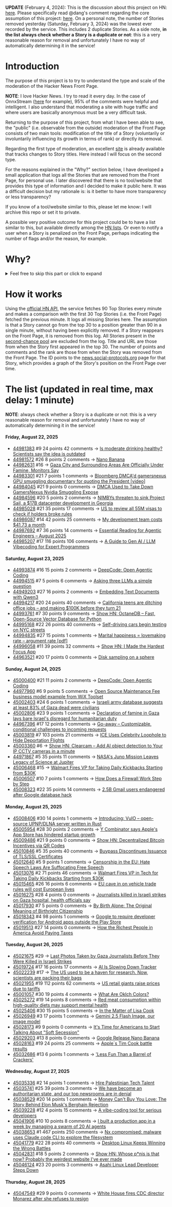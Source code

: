 **UPDATE** (February 4, 2024): This is the discussion about this project on HN: [here](https://news.ycombinator.com/item?id=39230513). Please specifically read @dang's comment regarding the core assumption of this project: [here](https://news.ycombinator.com/item?id=39231537). On a personal note, the number of Stories removed yesterday (Saturday, February 3, 2024) was the lowest ever recorded by the service. This includes 2 duplicate Stories. As a side note, **in the list always check whether a Story is a duplicate or not**: this is a very reasonable reason for removal and unfortunately I have no way of automatically determining it in the service!

# Introduction

The purpose of this project is to try to understand the type and scale of the moderation of the Hacker News Front Page.

**NOTE**: I love Hacker News. I try to read it every day. In the case of OnnxStream ([here](https://news.ycombinator.com/item?id=37752632) for example), 95% of the comments were helpful and intelligent. I also understand that moderating a site with huge traffic and where users are basically anonymous must be a very difficult task.

Returning to the purpose of this project, from what I have been able to see, the "public" (i.e. observable from the outside) moderation of the Front Page consists of two main tools: modification of the title of a Story (voluntarily or involuntarily influencing its growth in terms of rank) or directly its removal.

Regarding the first type of moderation, an excellent [site](https://hackernewstitles.netlify.app/) is already available that tracks changes to Story titles. Here instead I will focus on the second type.

For the reasons explained in the "Why?" section below, I have developed a small application that logs all the Stories that are removed from the Front Page, for personal use. I later discovered that there is no tool/website that provides this type of information and I decided to make it public here. It was a difficult decision but my rationale is: is it better to have more transparency or less transparency?

If you know of a tool/website similar to this, please let me know: I will archive this repo or set it to private.

A possible very positive outcome for this project could be to have a list similar to this, but available directly among the [HN lists](https://news.ycombinator.com/lists). Or even to notify a user when a Story is penalized on the Front Page, perhaps indicating the number of flags and/or the reason, for example.

# Why?

<details>
<summary>Feel free to skip this part or click to expand</summary>

A friend of mine posted two Stories on Hacker News related to OnnxStream (31 days apart), the first related to SDXL Turbo support and the second related to TinyLlama and Mistral 7B support.

In the case of the [first](https://news.ycombinator.com/item?id=38646969), the Story was among the first on the Front Page, until its title was changed from "Stable Diffusion Turbo on a Raspberry Pi Zero 2 generates an image in 29 minutes" to "OnnxStream: Stable Diffusion XL 1.0 Base on a Raspberry Pi Zero 2". This effectively "killed" the Story. One user pointed out that the new title didn't reflect the spirit of the Story (thanks @practice9).

In the case of the [second](https://news.ycombinator.com/item?id=38991145), the Story was in third place on the Front Page, less than an hour after the submission. In this case it was simply removed from the Front Page.

Having discovered this, perplexed, I sent an email to the moderator. @dang, who was very kind and quick in his response, explained to me that the Story had been flagged by users even without being explicitly [flagged], and that he could therefore only hypothesize the causes of the flag. His hypothesis was that (some?) users might be fed up with news related to LLMs.

While I have no reason to doubt Daniel's good faith, it's hard to believe that HN users would be tired of LLM-related news.

So I decided to develop a small console application to determine the frequency of this phenomenon (actually I was also motivated by the prospect of writing some C# code, after more than 2 years of complete abstinence). I subsequently discovered that there were no tools/websites that monitored this specific phenomenon and I therefore decided to make it public here.

</details>

# How it works

Using the [official HN API](https://github.com/HackerNews/API), the service fetches 90 Top Stories every minute and makes a comparison with the first 30 Top Stories (i.e. the Front Page) fetched the previous minute. It logs all missing Stories here. The assumption is that a Story cannot go from the top 30 to a position greater than 90 in a single minute, without having been explicitly removed. If a Story reappears on the Front Page, it is removed from this log. All Stories present in the [second-chance pool](https://news.ycombinator.com/pool) are excluded from the log. Title and URL are those from when the Story first appeared in the top 30. The number of points and comments and the rank are those from when the Story was removed from the Front Page. The ID points to the [news.social-protocols.org](https://news.social-protocols.org) page for that Story, which provides a graph of the Story's position on the Front Page over time.

# The list (updated in real time, max delay: 1 minute)

**NOTE**: always check whether a Story is a duplicate or not: this is a very reasonable reason for removal and unfortunately I have no way of automatically determining it in the service!

#### **Friday, August 22, 2025**
<!-- HN:44981383:start -->
* [44981383](https://news.social-protocols.org/stats?id=44981383) #9 24 points 42 comments -> [Is moderate drinking healthy? Scientists say the idea is outdated](https://news.stanford.edu/stories/2025/08/moderate-alcohol-consumption-drinking-health-benefits-impacts-research)<!-- HN:44981383:end --><!-- HN:44981572:start -->
* [44981572](https://news.social-protocols.org/stats?id=44981572) #26 8 points 2 comments -> [Nano Banana](https://nanobanana.ai/)<!-- HN:44981572:end --><!-- HN:44982631:start -->
* [44982631](https://news.social-protocols.org/stats?id=44982631) #16 -> [Gaza City and Surrounding Areas Are Officially Under Famine, Monitors Say](https://www.nytimes.com/2025/08/22/world/middleeast/famine-gaza-city-israel.html)<!-- HN:44982631:end --><!-- HN:44983301:start -->
* [44983301](https://news.social-protocols.org/stats?id=44983301) #21 7 points 1 comments -> [Bloomberg DMCA'd gamersnexus GPU smuggling documentary for quoting the President [video]](https://www.youtube.com/watch?v=6RJvrTC6oTI)<!-- HN:44983301:end --><!-- HN:44984045:start -->
* [44984045](https://news.social-protocols.org/stats?id=44984045) #21 9 points 0 comments -> [DMCA Used to Take Down GamersNexus Nvidia Smuggling Expose](https://twitter.com/GamersNexus/status/1958503184546111536)<!-- HN:44984045:end --><!-- HN:44984596:start -->
* [44984596](https://news.social-protocols.org/stats?id=44984596) #20 5 points 2 comments -> [NIMBYs threaten to sink Project Sail, a $17B datacenter development in Georgia](https://www.theregister.com/2025/08/22/georgia_datacenter_pushback/)<!-- HN:44984596:end --><!-- HN:44985028:start -->
* [44985028](https://news.social-protocols.org/stats?id=44985028) #21 35 points 17 comments -> [US to review all 55M visas to check if holders broke rules](https://www.bbc.com/news/articles/cvg04gm92d3o)<!-- HN:44985028:end --><!-- HN:44986087:start -->
* [44986087](https://news.social-protocols.org/stats?id=44986087) #14 42 points 25 comments -> [My development team costs $41.73 a month](https://philipotoole.com/my-development-team-costs-41-73-a-month/)<!-- HN:44986087:end --><!-- HN:44987692:start -->
* [44987692](https://news.social-protocols.org/stats?id=44987692) #7 36 points 14 comments -> [Essential Reading for Agentic Engineers – August 2025](https://steipete.me/posts/2025/essential-reading-august-2025)<!-- HN:44987692:end --><!-- HN:44985207:start -->
* [44985207](https://news.social-protocols.org/stats?id=44985207) #17 116 points 106 comments -> [A Guide to Gen AI / LLM Vibecoding for Expert Programmers](https://www.stochasticlifestyle.com/a-guide-to-gen-ai-llm-vibecoding-for-expert-programmers/)<!-- HN:44985207:end -->
#### **Saturday, August 23, 2025**<!-- HN:44993874:start -->
* [44993874](https://news.social-protocols.org/stats?id=44993874) #16 15 points 2 comments -> [DeepCode: Open Agentic Coding](https://github.com/HKUDS/DeepCode)<!-- HN:44993874:end --><!-- HN:44994515:start -->
* [44994515](https://news.social-protocols.org/stats?id=44994515) #7 5 points 6 comments -> [Asking three LLMs a simple question](https://sethops1.net/post/asking-three-llms-a-simple-question/)<!-- HN:44994515:end --><!-- HN:44949203:start -->
* [44949203](https://news.social-protocols.org/stats?id=44949203) #27 16 points 2 comments -> [Embedding Text Documents with Qwen3](https://www.daft.ai/blog/embedding-millions-of-text-documents-with-qwen3)<!-- HN:44949203:end --><!-- HN:44994217:start -->
* [44994217](https://news.social-protocols.org/stats?id=44994217) #20 24 points 40 comments -> [California teens are ditching office jobs – and making $100K before they turn 21](https://www.sfgate.com/bayarea/article/young-adults-changing-career-paths-ai-20824566.php)<!-- HN:44994217:end --><!-- HN:44993761:start -->
* [44993761](https://news.social-protocols.org/stats?id=44993761) #7 30 points 9 comments -> [Show HN: OctaneDB – Fast, Open-Source Vector Database for Python](https://github.com/RijinRaju/octanedb)<!-- HN:44993761:end --><!-- HN:44995168:start -->
* [44995168](https://news.social-protocols.org/stats?id=44995168) #22 26 points 40 comments -> [Self-driving cars begin testing on NYC streets](https://www.amny.com/nyc-transit/self-driving-cars-nyc-first-permit-waymo/)<!-- HN:44995168:end --><!-- HN:44994835:start -->
* [44994835](https://news.social-protocols.org/stats?id=44994835) #27 15 points 1 comments -> [Marital happiness = lovemaking rate – argument rate [pdf]](https://www.cmu.edu/dietrich/sds/docs/dawes/the-robust-beauty-of-improper-linear-models-in-decision-making.pdf)<!-- HN:44994835:end --><!-- HN:44996058:start -->
* [44996058](https://news.social-protocols.org/stats?id=44996058) #11 39 points 32 comments -> [Show HN: I Made the Hardest Focus App](https://apps.apple.com/us/app/pocket-the-hardest-focus-app/id6746587044)<!-- HN:44996058:end --><!-- HN:44963521:start -->
* [44963521](https://news.social-protocols.org/stats?id=44963521) #20 17 points 0 comments -> [Disk sampling on a sphere](https://observablehq.com/@jrus/spheredisksample)<!-- HN:44963521:end -->
#### **Sunday, August 24, 2025**
<!-- HN:45000400:start -->
* [45000400](https://news.social-protocols.org/stats?id=45000400) #21 11 points 2 comments -> [DeepCode: Open Agentic Coding](https://github.com/HKUDS/DeepCode)<!-- HN:45000400:end --><!-- HN:44977960:start -->
* [44977960](https://news.social-protocols.org/stats?id=44977960) #6 9 points 5 comments -> [Open Source Maintenance Fee business model example from WiX Toolset](https://github.com/wixtoolset)<!-- HN:44977960:end --><!-- HN:45002403:start -->
* [45002403](https://news.social-protocols.org/stats?id=45002403) #24 6 points 1 comments -> [Israeli army database suggests at least 83% of Gaza dead were civilians](https://www.972mag.com/israeli-intelligence-database-83-percent-civilians-militants/)<!-- HN:45002403:end --><!-- HN:45002806:start -->
* [45002806](https://news.social-protocols.org/stats?id=45002806) #23 9 points 1 comments -> [Declaration of famine in Gaza lays bare Israel's disregard for humanitarian duty](https://www.theguardian.com/world/2025/aug/24/gaza-famine-declaration-israel-humanitarian-duty-analysis)<!-- HN:45002806:end --><!-- HN:44967396:start -->
* [44967396](https://news.social-protocols.org/stats?id=44967396) #17 12 points 1 comments -> [Go-away – Customizable, conditional challenges to incoming requests](https://git.gammaspectra.live/git/go-away/wiki/Challenges)<!-- HN:44967396:end --><!-- HN:45003819:start -->
* [45003819](https://news.social-protocols.org/stats?id=45003819) #7 103 points 21 comments -> [ICE Uses Celebrity Loophole to Hide Deportation Flights](https://jacobin.com/2025/08/ice-uses-celebrities-loophole-to-hide-deportation-flights/)<!-- HN:45003819:end --><!-- HN:45003360:start -->
* [45003360](https://news.social-protocols.org/stats?id=45003360) #6 -> [Show HN: Clearcam – Add AI object detection to Your IP CCTV cameras in a minute](https://github.com/roryclear/clearcam)<!-- HN:45003360:end --><!-- HN:44971867:start -->
* [44971867](https://news.social-protocols.org/stats?id=44971867) #5 35 points 11 comments -> [NASA's Juno Mission Leaves Legacy of Science at Jupiter](https://www.scientificamerican.com/article/how-nasas-juno-probe-changed-everything-we-know-about-jupiter/)<!-- HN:44971867:end --><!-- HN:45006468:start -->
* [45006468](https://news.social-protocols.org/stats?id=45006468) #15 -> [Walmart Fires VP for Taking Daily Kickbacks Starting from $30K](https://www.ctol.digital/news/walmart-fires-vp-kickbacks-terminates-1200-contractors/)<!-- HN:45006468:end --><!-- HN:45006507:start -->
* [45006507](https://news.social-protocols.org/stats?id=45006507) #10 7 points 1 comments -> [How Does a Firewall Work Step by Step](https://kalilinuxtutorials.com/how-firewall-works-step-by-step/)<!-- HN:45006507:end --><!-- HN:45008323:start -->
* [45008323](https://news.social-protocols.org/stats?id=45008323) #22 35 points 14 comments -> [2.5B Gmail users endangered after Google database hack](https://www.pcworld.com/article/2880822/2-5-billion-gmail-users-endangered-after-google-database-hack.html)<!-- HN:45008323:end -->
#### **Monday, August 25, 2025**
<!-- HN:45008406:start -->
* [45008406](https://news.social-protocols.org/stats?id=45008406) #30 14 points 1 comments -> [Introducing: VuIO – open-source UPNP/DLNA server written in Rust](https://github.com/vuiodev/vuio)<!-- HN:45008406:end --><!-- HN:45005954:start -->
* [45005954](https://news.social-protocols.org/stats?id=45005954) #28 30 points 2 comments -> [Y Combinator says Apple's App Store has hindered startup growth](https://techcrunch.com/2025/08/22/y-combinator-says-apples-app-store-has-hindered-startup-growth/)<!-- HN:45005954:end --><!-- HN:45009486:start -->
* [45009486](https://news.social-protocols.org/stats?id=45009486) #21 9 points 0 comments -> [Show HN: Decentralized Bitcoin Incentives via QR Codes](https://github.com/DT7QR/Bitcoin-Rewards-System-Proposal)<!-- HN:45009486:end --><!-- HN:45010846:start -->
* [45010846](https://news.social-protocols.org/stats?id=45010846) #5 35 points 40 comments -> [Buypass Discontinues Issuance of TLS/SSL Certificates](https://www.buypass.com/products/tls-ssl-certificates/discontinues-issuance-of-tls-ssl-certificates)<!-- HN:45010846:end --><!-- HN:45012640:start -->
* [45012640](https://news.social-protocols.org/stats?id=45012640) #5 9 points 1 comments -> [Censorship in the EU: Hate Speech Laws Are Suffocating Free Speech](https://www.freedom-research.org/p/censorship-in-the-eu-hate-speech)<!-- HN:45012640:end --><!-- HN:45013076:start -->
* [45013076](https://news.social-protocols.org/stats?id=45013076) #2 71 points 46 comments -> [Walmart Fires VP in Tech for Taking Daily Kickbacks Starting from $30K](https://www.ctol.digital/news/walmart-fires-vp-kickbacks-terminates-1200-contractors/)<!-- HN:45013076:end --><!-- HN:45015465:start -->
* [45015465](https://news.social-protocols.org/stats?id=45015465) #26 16 points 6 comments -> [EU cave in on vehicle trade rules will cost European lives](https://www.transportenvironment.org/articles/eu-cave-in-on-vehicle-trade-rules-will-cost-european-lives-as-us-pick-up-trucks-flood-into-europe)<!-- HN:45015465:end --><!-- HN:45016275:start -->
* [45016275](https://news.social-protocols.org/stats?id=45016275) #28 4 points 0 comments -> [Journalists killed in Israeli strikes on Gaza hospital, health officials say](https://www.pbs.org/newshour/world/4-journalists-killed-in-israeli-strikes-on-gaza-hospital-health-officials-say)<!-- HN:45016275:end --><!-- HN:45017930:start -->
* [45017930](https://news.social-protocols.org/stats?id=45017930) #7 5 points 0 comments -> [By Birth Alone: The Original Meaning of Birthright Citizenship](https://papers.ssrn.com/sol3/papers.cfm?abstract_id=5394605)<!-- HN:45017930:end --><!-- HN:45018343:start -->
* [45018343](https://news.social-protocols.org/stats?id=45018343) #4 98 points 1 comments -> [Google to require developer verification for Android apps outside the Play Store](https://techcrunch.com/2025/08/25/google-will-require-developer-verification-for-android-apps-outside-the-play-store/)<!-- HN:45018343:end --><!-- HN:45019513:start -->
* [45019513](https://news.social-protocols.org/stats?id=45019513) #27 14 points 0 comments -> [How the Richest People in America Avoid Paying Taxes](https://www.theatlantic.com/economy/archive/2025/08/billionaire-tax-study/683987/)<!-- HN:45019513:end -->
#### **Tuesday, August 26, 2025**<!-- HN:45021675:start -->
* [45021675](https://news.social-protocols.org/stats?id=45021675) #29 -> [Last Photos Taken by Gaza Journalists Before They Were Killed in Israeli Strikes](https://www.haaretz.com/israel-news/2025-08-25/ty-article-magazine/last-photos-taken-by-gaza-journalists-before-they-were-killed-in-israeli-strikes/00000198-e123-de0b-a7d9-e9e76bdb0000)<!-- HN:45021675:end --><!-- HN:45019724:start -->
* [45019724](https://news.social-protocols.org/stats?id=45019724) #17 16 points 17 comments -> [AI Is Slowing Down Tracker](https://aislowdown.replit.app/)<!-- HN:45019724:end --><!-- HN:45022239:start -->
* [45022239](https://news.social-protocols.org/stats?id=45022239) #17 -> [The US used to be a haven for research. Now, scientists are packing their bags](https://www.csmonitor.com/USA/Education/2025/0825/trump-science-brain-drain-europe)<!-- HN:45022239:end --><!-- HN:45021955:start -->
* [45021955](https://news.social-protocols.org/stats?id=45021955) #19 112 points 62 comments -> [US retail giants raise prices due to tariffs](https://english.elpais.com/economy-and-business/2025-08-25/us-retail-giants-raise-prices-and-seek-new-import-sources-due-to-tariffs.html)<!-- HN:45021955:end --><!-- HN:45001057:start -->
* [45001057](https://news.social-protocols.org/stats?id=45001057) #30 19 points 4 comments -> [What Are Oklch Colors?](https://jakub.kr/components/oklch-colors)<!-- HN:45001057:end --><!-- HN:45025272:start -->
* [45025272](https://news.social-protocols.org/stats?id=45025272) #19 14 points 8 comments -> [Red meat consumption within high-quality diets may support mental health](https://medicalxpress.com/news/2025-08-red-meat-consumption-high-quality.html)<!-- HN:45025272:end --><!-- HN:45025406:start -->
* [45025406](https://news.social-protocols.org/stats?id=45025406) #30 15 points 5 comments -> [In the Matter of Lisa Cook](https://paulkrugman.substack.com/p/in-the-matter-of-lisa-cook)<!-- HN:45025406:end --><!-- HN:45026949:start -->
* [45026949](https://news.social-protocols.org/stats?id=45026949) #3 17 points 1 comments -> [Gemini 2.5 Flash Image, our image model](https://developers.googleblog.com/en/introducing-gemini-2-5-flash-image/)<!-- HN:45026949:end --><!-- HN:45028173:start -->
* [45028173](https://news.social-protocols.org/stats?id=45028173) #9 9 points 0 comments -> [It's Time for Americans to Start Talking About "Soft Secession"](https://cmarmitage.substack.com/p/its-time-for-americans-to-start-talking)<!-- HN:45028173:end --><!-- HN:45029203:start -->
* [45029203](https://news.social-protocols.org/stats?id=45029203) #13 8 points 0 comments -> [Google Release Nano Banana](https://blog.google/intl/en-mena/product-updates/explore-get-answers/nano-banana-image-editing-in-gemini-just-got-a-major-upgrade/)<!-- HN:45029203:end --><!-- HN:45028163:start -->
* [45028163](https://news.social-protocols.org/stats?id=45028163) #19 24 points 25 comments -> [Apple´s Tim Cook battle results](https://hugston.com/articles/Apple_2016_Stand_Was_Never_About_One_Case)<!-- HN:45028163:end --><!-- HN:45032686:start -->
* [45032686](https://news.social-protocols.org/stats?id=45032686) #13 6 points 1 comments -> ['Less Fun Than a Barrel of Crackers'](https://johnmccoy.org/2025/08/25/less-fun-than-a-barrel-of-crackers/)<!-- HN:45032686:end -->
#### **Wednesday, August 27, 2025**
<!-- HN:45035336:start -->
* [45035336](https://news.social-protocols.org/stats?id=45035336) #2 14 points 1 comments -> [Hire Palestinian Tech Talent](https://apricotinternational.org/)<!-- HN:45035336:end --><!-- HN:45035741:start -->
* [45035741](https://news.social-protocols.org/stats?id=45035741) #25 39 points 3 comments -> [We have become an authoritarian state, and our top newsrooms are in denial](https://presswatchers.org/2025/08/we-have-become-an-authoritarian-state-and-our-top-newsrooms-are-in-denial/)<!-- HN:45035741:end --><!-- HN:45038529:start -->
* [45038529](https://news.social-protocols.org/stats?id=45038529) #20 14 points 1 comments -> [Money Can't Buy You Love: The Story Behind Elon Musk's Berghain Rejection](https://berlinguide.de/money-cant-buy-you-love-the-story-behind-elon-musks-berghain-rejection/)<!-- HN:45038529:end --><!-- HN:45039228:start -->
* [45039228](https://news.social-protocols.org/stats?id=45039228) #12 4 points 15 comments -> [A vibe-coding tool for serious developers](https://appjet.ai)<!-- HN:45039228:end --><!-- HN:45041906:start -->
* [45041906](https://news.social-protocols.org/stats?id=45041906) #10 10 points 8 comments -> [I built a production app in a week by managing a swarm of 20 AI agents](https://zachwills.net/i-managed-a-swarm-of-20-ai-agents-for-a-week-here-are-the-8-rules-i-learned/)<!-- HN:45041906:end --><!-- HN:45038653:start -->
* [45038653](https://news.social-protocols.org/stats?id=45038653) #1 467 points 250 comments -> [Nx compromised: malware uses Claude code CLI to explore the filesystem](https://semgrep.dev/blog/2025/security-alert-nx-compromised-to-steal-wallets-and-credentials/)<!-- HN:45038653:end --><!-- HN:45041779:start -->
* [45041779](https://news.social-protocols.org/stats?id=45041779) #22 28 points 40 comments -> [Desktop Linux Keeps Winning the Wrong Battles](https://www.howtogeek.com/desktop-linux-keeps-winning-the-wrong-battles/)<!-- HN:45041779:end --><!-- HN:45042831:start -->
* [45042831](https://news.social-protocols.org/stats?id=45042831) #18 5 points 2 comments -> [Show HN: Whose p*nis is that now? Probably the weirdest website I've ever made](https://whosepenis.com/pages/fun)<!-- HN:45042831:end --><!-- HN:45046124:start -->
* [45046124](https://news.social-protocols.org/stats?id=45046124) #23 20 points 3 comments -> [Asahi Linux Lead Developer Steps Down](https://linuxiac.com/asahi-linux-lead-developer-steps-down/)<!-- HN:45046124:end -->
#### **Thursday, August 28, 2025**<!-- HN:45047549:start -->
* [45047549](https://news.social-protocols.org/stats?id=45047549) #29 9 points 0 comments -> [White House fires CDC director Monarez after she refuses to resign](https://www.cnbc.com/2025/08/27/cdc-director-susan-monarez-.html)<!-- HN:45047549:end -->